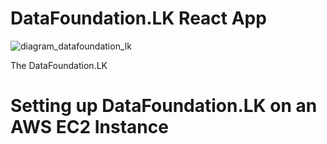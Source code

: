 # DataFoundation.LK React App

![diagram_datafoundation_lk](https://raw.githubusercontent.com/nuuuwan/datafoundation_lk/main/src/assets/images/diagram_datafoundation_lk.png?token=AAIQCWPO3OPBLUUVZOFW3O3AZIW3K)

The DataFoundation.LK

# Setting up DataFoundation.LK on an AWS EC2 Instance
